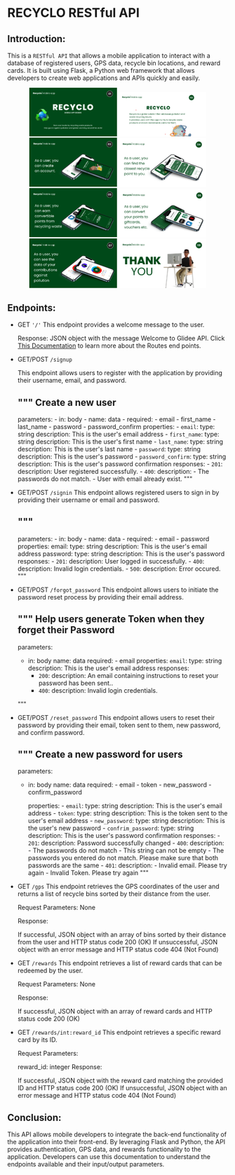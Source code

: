 
# RECYCLO RESTful API

## Introduction:

This is a `RESTful API` that allows a mobile application to interact with a database of registered users, GPS data, recycle bin locations, and reward cards. It is built using Flask, a Python web framework that allows developers to create web applications and APIs quickly and easily.

<p align="center">
<img src="static/RECYCLO LOGO 1.png" alt="Recyclo logo 1" width="200"/>
<img src="static/RECYCLO LOGO 2.png" alt="Recyclo logo 2" width="200"/>
<img src="static/RECYCLO LOGO 3.png" alt="Recyclo logo 3" width="200"/>
<img src="static/RECYCLO LOGO 4.png" alt="Recyclo logo 4" width="200"/>
<img src="static/RECYCLO LOGO 5.png" alt="Recyclo logo 5" width="200"/>
<img src="static/RECYCLO LOGO 6.png" alt="Recyclo logo 6" width="200"/>
<img src="static/RECYCLO LOGO 7.png" alt="Recyclo logo 7" width="200"/>
<img src="static/RECYCLO LOGO 8.png" alt="Recyclo logo 8" width="200"/>
</p>


## Endpoints:

- GET `'/'`
    This endpoint provides a welcome message to the user.

    Response: JSON object with the message Welcome to Glidee API. Click <a href="https://github.com/Damieee/Recyclo/blob/main/Documentation.md">This Documentation</a> to learn more about the Routes end points.


- GET/POST `/signup`
  
    This endpoint allows users to register with the application by providing their username, email, and password.

    """
    Create a new user
    ---
    parameters:
        - in: body
        - name: data
        - required:
            - email
            - first_name
            - last_name
            - password
            - password_confirm
        properties:
            - `email`:
                type: string
                description: This is the user's email address
            - `first_name`:
                type: string
                description: This is the user's first name
            - `last_name`:
                type: string
                description: This is the user's last name
            - `password`:
                type: string
                description: This is the user's password
            - `password_confirm`:
                type: string
                description: This is the user's password confirmation
    responses:
        - `201`:
            description: User registered successfully.
        - `400`:
            description: 
                - The passwords do not match.
                - User with email already exist.
    """

- GET/POST `/signin`
    This endpoint allows registered users to sign in by providing their username or email and password.

    """
    ---
    parameters:
        - in: body
        - name: data
        - required:
            - email
            - password
        properties:
            email:
                type: string
                description: This is the user's email address
            password:
                type: string
                description: This is the user's password
    responses:
        - `201`:
            description: User logged in successfully.
        - `400`:
            description: Invalid login credentials.
        - `500`:
            description: Error occured.
    """

- GET/POST `/forgot_password`
    This endpoint allows users to initiate the password reset process by providing their email address.

    """
    Help users generate Token when they forget their Password
    ---
    parameters:
    -   in: body
        name: data
        required:
            - email
        properties:
            `email`:
                type: string
                description: This is the user's email address
    responses:
        - `200`:
            description: An email containing instructions to reset your password has been sent..
        - `400`:
            description: Invalid login credentials.

    """

- GET/POST `/reset_password`
    This endpoint allows users to reset their password by providing their email, token sent to them, new password, and confirm password.

    """
    Create a new password for users
    ---
    parameters:
    -   in: body
        name: data
        required:
            - email
            - token
            - new_password
            - confirm_password

        properties:
            - `email`:
                type: string
                description: This is the user's email address
            - `token`:
                type: string
                description: This is the token sent to the user's email address
            - `new_password`:
                type: string
                description: This is the user's new password
            - `confrim_password`:
                type: string
                description: This is the user's password confirmation
        responses:
            - `201`:
                description: Password successfully changed
            - `400`:
                description: 
                    - The passwords do not match
                    - This string can not be empty
                    - The passwords you entered do not match. Please make sure that both passwords are the same
            - `401`:
                description: 
                    - Invalid email. Please try again
                    - Invalid Token. Please try again
        """


- GET `/gps`
    This endpoint retrieves the GPS coordinates of the user and returns a list of recycle bins sorted by their distance from the user.

    Request Parameters: None

    Response:

    If successful, JSON object with an array of bins sorted by their distance from the user and HTTP status code 200 (OK)
    If unsuccessful, JSON object with an error message and HTTP status code 404 (Not Found)

- GET `/rewards`
    This endpoint retrieves a list of reward cards that can be redeemed by the user.

    Request Parameters: None

    Response:

    If successful, JSON object with an array of reward cards and HTTP status code 200 (OK)

- GET `/rewards/int:reward_id`
    This endpoint retrieves a specific reward card by its ID.

    Request Parameters:

    reward_id: integer
    Response:

    If successful, JSON object with the reward card matching the provided ID and HTTP status code 200 (OK)
    If unsuccessful, JSON object with an error message and HTTP status code 404 (Not Found)

## Conclusion:

This API allows mobile developers to integrate the back-end functionality of the application into their front-end. By leveraging Flask and Python, the API provides authentication, GPS data, and rewards functionality to the application. Developers can use this documentation to understand the endpoints available and their input/output parameters.